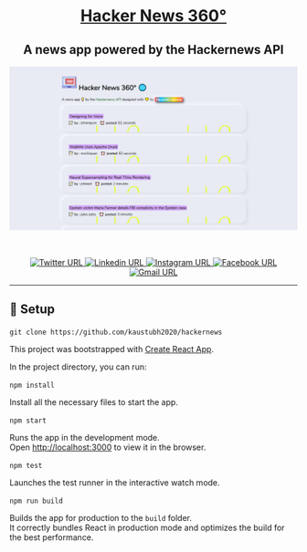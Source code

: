 <a target="_blank" rel="noopener noreferrer" href="https://hackernews360.netlify.app/"><h1 align="center">Hacker News 360&#176;</h1></a>

 <h2 align="center">A news app powered by the Hackernews API</h2>
 
 
 <p align="center">
    <img alt="hackernews360" src="./Documents/banner.png" width="auto" />
</p>

<!-- Footer -->
<br>

<p align="center">

<a target="_blank" rel="noopener noreferrer" href="https://twitter.com/kaustubh_2020">
<img alt="Twitter URL" src="https://img.shields.io/twitter/url?label=Twitter&style=social&url=https%3A%2F%2Ftwitter.com%2Fkaustubh_2020">
</a>

<a target="_blank" rel="noopener noreferrer" href="https://www.linkedin.com/in/kaustubh2020/">
<img alt="Linkedin URL" src="https://img.shields.io/twitter/url?color=green&label=Linkedin&logo=linkedin&style=social&url=https%3A%2F%2Fwww.linkedin.com%2Fin%2Fkaustubh2020%2F">
</a>

<a target="_blank" rel="noopener noreferrer" href="https://www.instagram.com/_windsonmyhair_/">
<img alt="Instagram URL" src="https://img.shields.io/twitter/url?label=Instagram&logo=instagram&logoColor=blue&style=social&url=https%3A%2F%2Fwww.instagram.com%2F_windsonmyhair_%2F">
</a>

<a target="_blank" rel="noopener noreferrer" href="https://www.facebook.com/kaustubh20">
<img alt="Facebook URL" src="https://img.shields.io/twitter/url?label=Facebook&logo=facebook&logoColor=blue&style=social&url=https%3A%2F%2Fwww.facebook.com%2Fkaustubh20">
</a>

<a target="_blank" rel="noopener noreferrer" href="mailto: kaustubhjaiswal200@gmail.com">
  <img alt="Gmail URL" src="https://img.shields.io/twitter/url?label=E-mail&logo=google%20messages&logoColor=blue&style=social&url=https%3A%2F%2Fmail.google.com%2F">
</a>

</p>

<!-- Footer END -->
<hr>

## :wrench: Setup

`git clone https://github.com/kaustubh2020/hackernews`

This project was bootstrapped with [Create React App](https://github.com/facebook/create-react-app).

In the project directory, you can run:

`npm install`

Install all the necessary files to start the app.

`npm start`

Runs the app in the development mode.<br />
Open [http://localhost:3000](http://localhost:3000) to view it in the browser.

`npm test`

Launches the test runner in the interactive watch mode.

`npm run build`

Builds the app for production to the `build` folder.<br />
It correctly bundles React in production mode and optimizes the build for the best performance.

